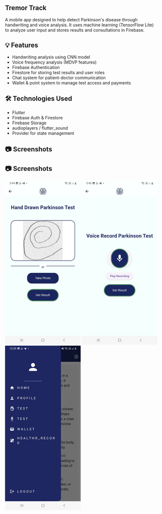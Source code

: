 ## Tremor Track

A mobile app designed to help detect Parkinson's disease through handwriting and voice analysis. It uses machine learning (TensorFlow Lite) to analyze user input and stores results and consultations in Firebase.

## 💡 Features

- Handwriting analysis using CNN model
- Voice frequency analysis (MDVP features)
- Firebase Authentication
- Firestore for storing test results and user roles
- Chat system for patient-doctor communication
- Wallet & point system to manage test access and payments

## 🛠 Technologies Used

- Flutter
- Firebase Auth & Firestore
- Firebase Storage
- audioplayers / flutter_sound
- Provider for state management

## 📷 Screenshots
## 📷 Screenshots

<img src="screenshots/hand-test.png" width="250"> 
<img src="screenshots/voice-test.png" width="250"> 
<img src="screenshots/overview.png" width="250">

